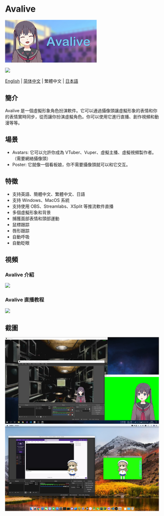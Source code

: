 # Avalive

<img src="./Assets/Resources/Avalive-460x215.png" width = "300"/>

<a href="https://www.youtube.com/channel/UCv8I7x73RXZjGImJvMS6DbQ"><img src="https://s.ytimg.com/yts/img/favicon_48-vflVjB_Qk.png"></a>

[English](README.md) | [简体中文](README_zh-Hans.md) | 繁體中文 | [日本語](README_ja.md)

## 簡介

Avalive 是一個虛擬形象角色扮演軟件。它可以通過攝像頭讓虛擬形象的表情和你的表情實時同步，從而讓你扮演虛擬角色。你可以使用它進行直播、創作視頻和動漫等等。

## 場景

* Avatars: 它可以允許你成為 VTuber、Vuper、虛擬主播、虛擬視頻製作者。 （需要網絡攝像頭）
* Poster: 它就像一個看板娘，你不需要攝像頭就可以和它交互。

## 特徵

* 支持英語、簡體中文、繁體中文、日語
* 支持 Windows、MacOS 系統
* 支持使用 OBS、Streamlabs、XSplit 等推流軟件直播
* 多個虛擬形象和背景
* 捕獲面部表情和頭部運動
* 鼠標跟踪
* 唇形跟踪
* 自動呼吸
* 自動眨眼

## 視頻

### Avalive 介紹

[![](https://img.youtube.com/vi/Gjs19vlBNWY/0.jpg)](https://www.youtube.com/watch?v=Gjs19vlBNWY&list=PL0x0SdqY3V3GVIQDjjevth4u0r76lcVWq)

### Avalive 直播教程

[![](https://img.youtube.com/vi/P6QszXUa7So/0.jpg)](https://www.youtube.com/watch?v=P6QszXUa7So&list=PL0x0SdqY3V3GVIQDjjevth4u0r76lcVWq&index=2)


## 截圖

<img src="./Assets/Resources/Avalive-Windows.jpg" width = "960"/>
<img src="./Assets/Resources/Avalive-MacOS.jpg" width = "960"/>